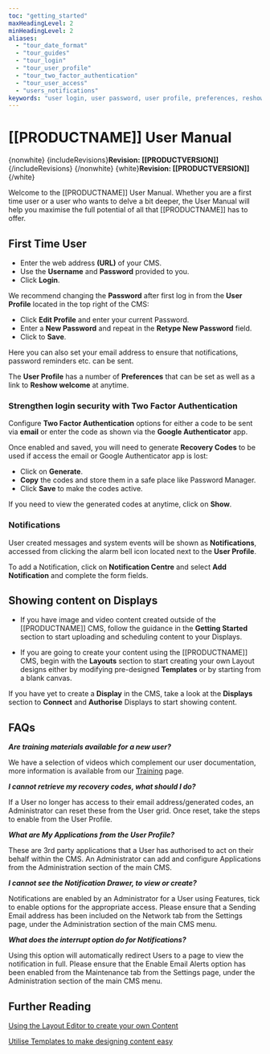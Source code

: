 ```yaml
---
toc: "getting_started"
maxHeadingLevel: 2
minHeadingLevel: 2
aliases:
  - "tour_date_format"
  - "tour_guides"
  - "tour_login"
  - "tour_user_profile"
  - "tour_two_factor_authentication"
  - "tour_user_access"
  - "users_notifications"
keywords: "user login, user password, user profile, preferences, reshow welcome, 2fa"
---
```


# [[PRODUCTNAME]] User Manual

{nonwhite}
{includeRevisions}**Revision: [[PRODUCTVERSION]]**{/includeRevisions}
{/nonwhite}
{white}**Revision: [[PRODUCTVERSION]]**{/white}

Welcome to the [[PRODUCTNAME]] User Manual. Whether you are a first time user or a user who wants to delve a bit deeper, the User Manual will help you maximise the full potential of all that [[PRODUCTNAME]] has to offer.

## First Time User

- Enter the web address **(URL)** of your CMS.
- Use the **Username** and **Password** provided to you.
- Click **Login**.

We recommend changing the **Password** after first log in from the **User Profile** located in the top right of the CMS:

- Click **Edit Profile** and enter your current Password.
- Enter a **New Password** and repeat in the **Retype New Password** field. 
- Click to **Save**.

Here you can also set your email address to ensure that notifications, password reminders etc. can be sent.

The **User Profile** has a number of **Preferences** that can be set as well as a link to **Reshow welcome** at anytime.

### Strengthen login security with Two Factor Authentication

Configure **Two Factor Authentication** options for either a code to be sent via **email** or enter the code as shown via the **Google Authenticator** app.

Once enabled and saved, you will need to generate **Recovery Codes** to be used if access the email or Google Authenticator app is lost:

- Click on **Generate**.
- **Copy** the codes and store them in a safe place like Password Manager.
- Click **Save** to make the codes active.

If you need to view the generated codes at anytime, click on **Show**.

### Notifications

User created messages and system events will be shown as **Notifications**, accessed from clicking the alarm bell icon located next to the **User Profile**. 

To add a Notification, click on **Notification Centre** and select **Add Notification** and complete the form fields.

## Showing content on Displays

- If you have image and video content created outside of the [[PRODUCTNAME]] CMS, follow the guidance in the **Getting Started** section to start uploading and scheduling content to your Displays.

- If you are going to create your content using the [[PRODUCTNAME]] CMS, begin with the **Layouts** section to start creating your own Layout designs either by modifying pre-designed **Templates** or by starting from a blank canvas.

If you have yet to create a **Display** in the CMS, take a look at the **Displays** section to **Connect** and **Authorise** Displays to start showing content.

## FAQs

***Are training materials available for a new user?***

We have a selection of videos which complement our user documentation, more information is available from our [Training](/training) page.

***I cannot retrieve my recovery codes, what should I do?***

If a User no longer has access to their email address/generated codes, an Administrator can reset these from the User grid. Once reset, take the steps to enable from the User Profile.

***What are My Applications from the User Profile?***

These are 3rd party applications that a User has authorised to act on their behalf within the CMS. An Administrator can add and configure Applications from the Administration section of the main CMS.

***I cannot see the Notification Drawer, to view or create?***

Notifications are enabled by an Administrator for a User using Features, tick to enable options for the appropriate access. Please ensure that a Sending Email address has been included on the Network tab from the Settings page, under the Administration section of the main CMS menu.

***What does the interrupt option do for Notifications?***

Using this option will automatically redirect Users to a page to view the notification in full. Please ensure that the Enable Email Alerts option has been enabled from the Maintenance tab from the Settings page, under the Administration section of the main CMS menu.

## Further Reading

[Using the Layout Editor to create your own Content](layouts_editor.html)

[Utilise Templates to make designing content easy](layouts_editor_using_templates.html)





